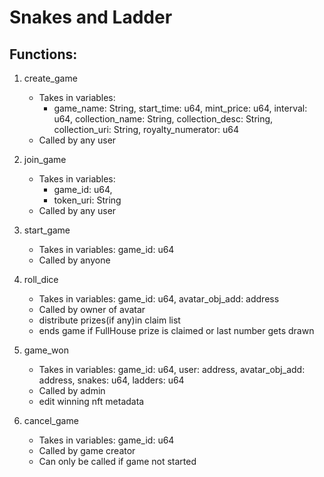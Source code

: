 # Snakes and Ladder

## Functions:

1. create_game
    - Takes in variables:
        - game_name: String,
          start_time: u64,
          mint_price: u64,
          interval: u64,
          collection_name: String,
          collection_desc: String,
          collection_uri: String,
          royalty_numerator: u64
    - Called by any user

2. join_game
    - Takes in variables:
        - game_id: u64,
        - token_uri: String
    - Called by any user

3. start_game
    - Takes in variables: game_id: u64
    - Called by anyone

4. roll_dice
    - Takes in variables: game_id: u64, avatar_obj_add: address
    - Called by owner of avatar
    - distribute prizes(if any)in claim list
    - ends game if FullHouse prize is claimed or last number gets drawn

5. game_won
    - Takes in variables: game_id: u64, user: address, avatar_obj_add: address, snakes: u64, ladders: u64
    - Called by admin
    - edit winning nft metadata

6. cancel_game
    - Takes in variables: game_id: u64
    - Called by game creator
    - Can only be called if game not started
